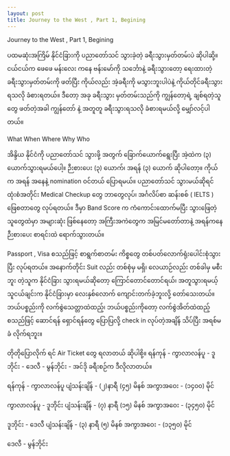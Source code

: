 ```yaml
---
layout: post
title: Journey to the West , Part 1, Begining
---
```

Journey to the West , Part 1, Begining

ပထမဆုံးအကြိမ် နိုင်ငံခြားကို ပညာတော်သင် သွားခဲ့တဲ့ ခရီးသွားမှတ်တမ်းပဲ ဆိုပါဆို့။
ငယ်ငယ်က ဖေဖေ မန်းလေး ကနေ ဗန်းမော်ကို သင်္ဘောနဲ့ ခရီးသွားတော့ ရေးထားတဲ့ ခရီးသွားမှတ်တမ်းကို ဖတ်ပြီး ကိုယ်လည်း အဲ့ခရီးကို မသွားဘူးပါပဲနဲ့ ကိုယ်တိုင်ခရီးသွားရသလို ခံစားရတယ်။ ဒီတော့ အခု ခရီးသွား မှတ်တမ်းသည်ကို ကျွန်တော့ရဲ့ ချစ်ရတဲ့သူတွေ ဖတ်တဲ့အခါ ကျွန်‌တော် နဲ့ အတူတူ ခရီးသွားရသလို ခံစားရမယ်လို့ မျှော်လင့်ပါတယ်။

What
When
Where
Why
Who

အိန္ဒိယ နိုင်ငံကို ပညာတော်သင် သွားဖို့ အတွက် ခြောက်ယောက်ရွေးပြီး အဲ့ထဲက (၃) ယောက်သွားရမယ်ပေါ့။ ဉီးစားပေး (၃) ယောက်၊ အရန် (၃) ယောက် ဆိုပါတော့။ ကိုယ်က အရန် အနေနဲ့ nomination ဝင်တယ် ပြောရမယ်။ ပညာတော်သင် သွားမယ်ဆိုရင် ထုံးစံအတိုင်း Medical Checkup တွေ ဘာတွေလုပ်၊ အင်္ဂလိပ်စာ ဆန်းစစ် ( IELTS )  ဖြေစတာတွေ လုပ်ရတယ်။ ဒီမှာ  Band Score က ကံကောင်းထောက်မပြီး သွားဖြေတဲ့သူတွေထဲမှာ  အများဆုံး ဖြစ်နေတော့ အကြီးအကဲတွေက အမြင်မတော်တာနဲ့ အရန်ကနေ ဉီးစားပေး စာရင်းထဲ ရောက်သွားတယ်။

Passport , Visa စသည်ဖြင့် စာရွက်စာတမ်း ကိစ္စတွေ တစ်ပတ်လောက်ရုံးပေါင်းစုံသွားပြီး လုပ်ရတယ်။
အနောက်တိုင်း Suit လည်း တစ်စုံမှ မရှိ၊ လေယာဉ်လည်း တစ်ခါမှ မစီးဘူး တဲ့သူက နိုင်ငံခြား သွားရမယ်ဆိုတော့ ကြောင်တောင်တောင်ရယ်၊ အတူသွားရမယ့် သူငယ်ချင်းက နိုင်ငံခြားမှာ လေးနှစ်လောက် ကျောင်းတက်ခဲ့ဘူးလို့ တော်သေးတယ်။ ဘယ်ပစ္စည်းကို လက်စွဲသေတ္တာထဲထည့်၊ ဘယ်ပစ္စည်းကိုတော့ လက်စွဲအိတ်ထဲထည့် စသည်ဖြင့် ‌ဆောင်ရန် ရှောင်ရန်တွေ ပြောပြလို့ check in လုပ်တဲ့အချိန် သိပ်ပြီး အရစ်မခံ လိုက်ရဘူး။

တိုတိုပြောလိုက် ရင် Air Ticket တွေ ရလာတယ် ဆိုပါစို့။ 
ရန်ကုန် - ကွာလာလန်ပူ - ဒူဘိုင်း - ဒေလီ - မွန်ဘိုင်း - အင်ဒို 
ခရီးစဉ်က ဒီလိုလာတယ်။


ရန်ကုန် - ကွာလာလန်ပူ 
ပျံသန်းချိန် - (၂)နာရီ (၄၅) မိနစ်
အကွာအဝေး  - (၁၄၀၀) မိုင်

ကွာလာလန်ပူ - ဒူဘိုင်း
ပျံသန်းချိန် - (၇) နာရီ (၁၅) မိနစ်
အကွာအဝေး - (၃၄၅၀) မိုင်

ဒူဘိုင်း - ဒေလီ
ပျံသန်းချိန် - (၃) နာရီ (၅) မိနစ်
အကွာအဝေး  - (၁၃၅၀) မိုင်

ဒေလီ - မွန်ဘိုင်း

